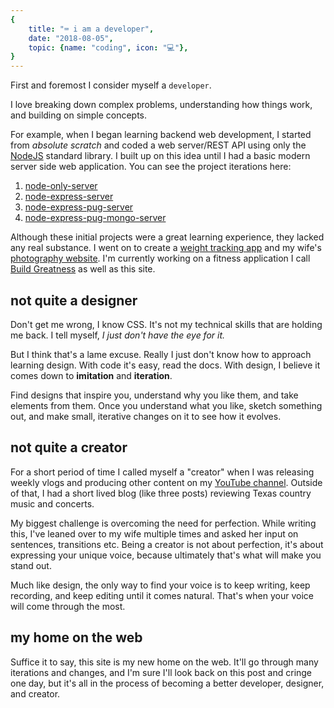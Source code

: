 ```yaml
---
{
    title: "⌨️ i am a developer",
    date: "2018-08-05",
    topic: {name: "coding", icon: "💻"},
}
---
```


First and foremost I consider myself a `developer`.

I love breaking down complex problems, understanding how things work, and building on simple concepts.

For example, when I began learning backend web development, I started from _absolute scratch_ and coded a web server/REST API using only the [NodeJS][1] standard library. I built up on this idea until I had a basic modern server side web application. You can see the project iterations here:

1. [node-only-server][2]
2. [node-express-server][3]
3. [node-express-pug-server][4]
4. [node-express-pug-mongo-server][5]

Although these initial projects were a great learning experience, they lacked any real substance. I went on to create a [weight tracking app][6] and my wife's [photography website][7]. I'm currently working on a fitness application I call [Build Greatness][8] as well as this site.

## not quite a designer

Don't get me wrong, I know CSS. It's not my technical skills that are holding me back. I tell myself, _I just don't have the eye for it._

But I think that's a lame excuse. Really I just don't know how to approach learning design. With code it's easy, read the docs. With design, I believe it comes down to **imitation** and **iteration**.

Find designs that inspire you, understand why you like them, and take elements from them. Once you understand what you like, sketch something out, and make small, iterative changes on it to see how it evolves.

## not quite a creator

For a short period of time I called myself a "creator" when I was releasing weekly vlogs and producing other content on my [YouTube channel][9]. Outside of that, I had a short lived blog (like three posts) reviewing Texas country music and concerts.

My biggest challenge is overcoming the need for perfection. While writing this, I've leaned over to my wife multiple times and asked her input on sentences, transitions etc. Being a creator is not about perfection, it's about expressing your unique voice, because ultimately that's what will make you stand out.

Much like design, the only way to find your voice is to keep writing, keep recording, and keep editing until it comes natural. That's when your voice will come through the most.

## my home on the web

Suffice it to say, this site is my new home on the web. It'll go through many iterations and changes, and I'm sure I'll look back on this post and cringe one day, but it's all in the process of becoming a better developer, designer, and creator.

[1]: https://nodejs.org/
[2]: https://github.com/bradgarropy/node-only-server
[3]: https://github.com/bradgarropy/node-express-server
[4]: https://github.com/bradgarropy/node-express-pug-server
[5]: https://github.com/bradgarropy/node-express-pug-mongodb-server
[6]: https://weighter-react.herokuapp.com/
[7]: https://photogarropy.com/
[8]: https://buildgreatness.herokuapp.com/
[9]: https://www.youtube.com/user/bradgarropy
